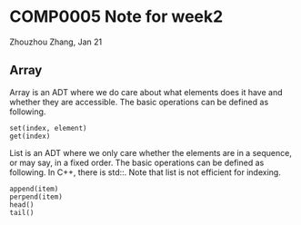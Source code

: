 # COMP0005 Note for week2

Zhouzhou Zhang, Jan 21

## Array

Array is an ADT where we do care about what elements does it have and whether they are accessible. The basic operations can be defined as following.

    set(index, element)
    get(index)

List is an ADT where we only care whether the elements are in a sequence, or may say, in a fixed order. The basic operations can be defined as following. In C++, there is std::<list>. Note that list is not efficient for indexing.

    append(item)
    perpend(item)
    head()
    tail()

